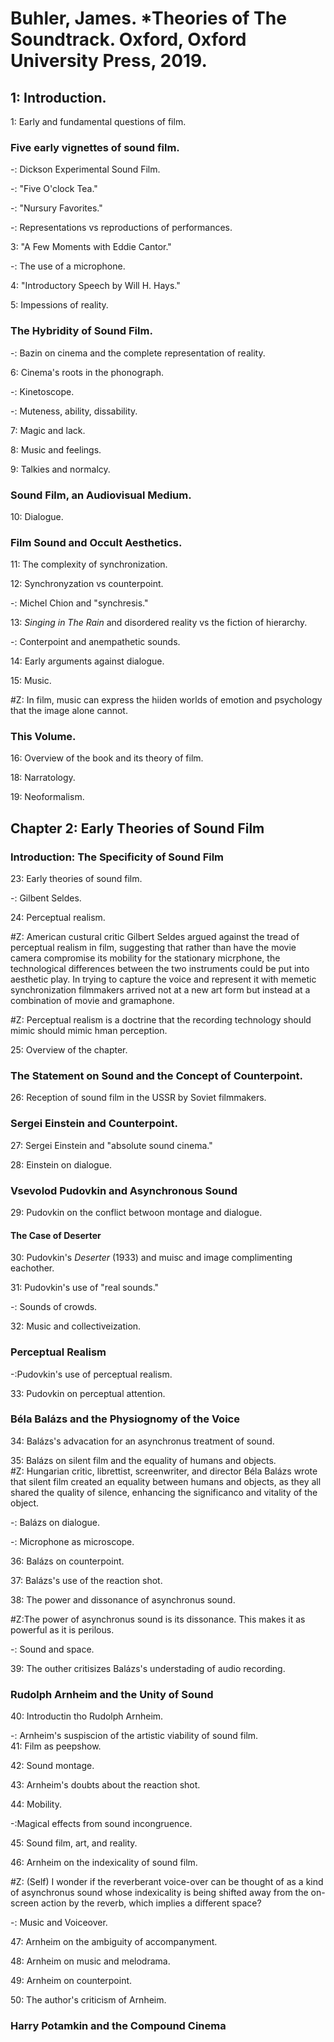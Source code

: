 # Buhler, James. *Theories of The Soundtrack. Oxford, Oxford University Press, 2019.  

## 1: Introduction.  

1: Early and fundamental questions of film.  

### Five early vignettes of sound film.  

-: Dickson Experimental Sound Film.  

-: "Five O'clock Tea."  

-: "Nursury Favorites."  

-: Representations vs reproductions of performances.  

3: "A Few Moments with Eddie Cantor."  

-: The use of a microphone.  

4: "Introductory Speech by Will H. Hays."  

5: Impessions of reality.  

### The Hybridity of Sound Film.  

-: Bazin on cinema and the complete representation of reality.  

6: Cinema's roots in the phonograph.  

-: Kinetoscope.  

-: Muteness, ability, dissability.  

7: Magic and lack.  

8: Music and feelings.  

9: Talkies and normalcy.  

### Sound Film, an Audiovisual Medium.  

10: Dialogue.  

### Film Sound and Occult Aesthetics.  

11: The complexity of synchronization.  

12: Synchronyzation vs counterpoint.  

-: Michel Chion and "synchresis."  

13: *Singing in The Rain* and disordered reality vs the fiction of hierarchy.   

-: Conterpoint and anempathetic sounds.  

14: Early arguments against dialogue.  

15: Music.  

#Z: In film, music can express the hiiden worlds of emotion and psychology that the image alone cannot.  

### This Volume.  

16: Overview of the book and its theory of film.  

18: Narratology.  

19: Neoformalism.  

## Chapter 2: Early Theories of Sound Film  

### Introduction: The Specificity of Sound Film  

23: Early theories of sound film.  

-: Gilbent Seldes.  

24: Perceptual realism.  

#Z: American custural critic Gilbert Seldes argued against the tread of perceptual realism in film, suggesting that rather than have the movie camera compromise its mobility for the stationary micrphone, the technological differences between the two instruments could be put into aesthetic play. In trying to capture the voice and represent it with memetic synchronization filmmakers arrived not at a new art form but instead at a combination of movie and gramaphone. 

#Z: Perceptual realism is a doctrine that the recording technology should mimic should mimic hman perception.  

25: Overview of the chapter.  

### The Statement on Sound and the Concept of Counterpoint.  

26: Reception of sound film in the USSR by Soviet filmmakers.  

### Sergei Einstein and Counterpoint.  

27: Sergei Einstein and "absolute sound cinema."  

28: Einstein on dialogue.  

### Vsevolod Pudovkin and Asynchronous Sound  

29: Pudovkin on the conflict betwoon montage and dialogue.  

#### The Case of Deserter  

30: Pudovkin's *Deserter* (1933) and muisc and image complimenting eachother.  

31: Pudovkin's use of "real sounds."  

-: Sounds of crowds.  

32: Music and collectiveization.  

### Perceptual Realism  

-:Pudovkin's use of perceptual realism.  

33: Pudovkin on perceptual attention.  

### Béla Balázs and the Physiognomy of the Voice  

34: Balázs's advacation for an asynchronus treatment of sound.  

35: Balázs on silent film and the equality of humans and objects.  
#Z: Hungarian critic, librettist, screenwriter, and director Béla Balázs wrote that silent film created an equality between humans and objects, as they all shared the quality of silence, enhancing the significanco and vitality of the object.    

-: Balázs on dialogue.  

-: Microphone as microscope.  

36: Balázs on counterpoint.  

37: Balázs's use of the reaction shot.  

38: The power and dissonance of asynchronus sound.  

#Z:The power of asynchronus sound is its dissonance. This makes it as powerful as it is perilous.  

-: Sound and space.  

39: The outher critisizes Balázs's understading of audio recording.

### Rudolph Arnheim and the Unity of Sound  

40: Introductin tho Rudolph Arnheim.  

-: Arnheim's suspiscion of the artistic viability of sound film.  
41: Film as peepshow.  

42: Sound montage.  

43: Arnheim's doubts about the reaction shot.  

44: Mobility.  

-:Magical effects from sound incongruence.  

45: Sound film, art, and reality.  

46: Arnheim on the indexicality of sound film.  

#Z: (Self) I wonder if the reverberant voice-over can be thought of as a kind of asynchronus sound whose indexicality is being shifted away from the on-screen action by the reverb, which implies a different space?

-: Music and Voiceover.  

47: Arnheim on the ambiguity of accompanyment.  

48: Arnheim on music and melodrama.  

49: Arnheim on counterpoint.  

50: The author's criticism of Arnheim.  

### Harry Potamkin and the Compound Cinema  
